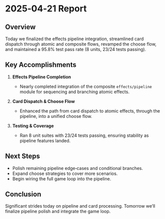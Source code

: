 # 2025‑04‑21 Report

## Overview

Today we finalized the effects pipeline integration, streamlined card dispatch through atomic and composite flows, revamped the choose flow, and maintained a 95.8% test pass rate (8 units, 23/24 tests passing).

## Key Accomplishments

1. **Effects Pipeline Completion**  
   - Nearly completed integration of the composite `effects/pipeline` module for sequencing and branching atomic effects.

2. **Card Dispatch & Choose Flow**  
   - Enhanced the path from card dispatch to atomic effects, through the pipeline, into a unified choose flow.

3. **Testing & Coverage**  
   - Ran 8 unit suites with 23/24 tests passing, ensuring stability as pipeline features landed.

## Next Steps

- Polish remaining pipeline edge‑cases and conditional branches.  
- Expand choose strategies to cover more scenarios.  
- Begin wiring the full game loop into the pipeline.

## Conclusion

Significant strides today on pipeline and card processing. Tomorrow we’ll finalize pipeline polish and integrate the game loop.  